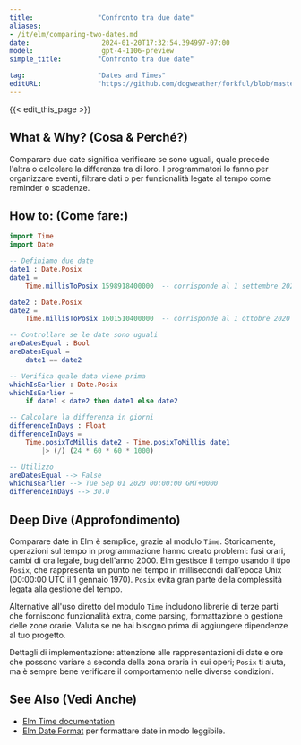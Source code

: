 ```yaml
---
title:                "Confronto tra due date"
aliases:
- /it/elm/comparing-two-dates.md
date:                  2024-01-20T17:32:54.394997-07:00
model:                 gpt-4-1106-preview
simple_title:         "Confronto tra due date"

tag:                  "Dates and Times"
editURL:              "https://github.com/dogweather/forkful/blob/master/content/it/elm/comparing-two-dates.md"
---
```


{{< edit_this_page >}}

## What & Why? (Cosa & Perché?)
Comparare due date significa verificare se sono uguali, quale precede l'altra o calcolare la differenza tra di loro. I programmatori lo fanno per organizzare eventi, filtrare dati o per funzionalità legate al tempo come reminder o scadenze.

## How to: (Come fare:)
```Elm
import Time
import Date

-- Definiamo due date
date1 : Date.Posix
date1 =
    Time.millisToPosix 1598918400000  -- corrisponde al 1 settembre 2020

date2 : Date.Posix
date2 =
    Time.millisToPosix 1601510400000  -- corrisponde al 1 ottobre 2020

-- Controllare se le date sono uguali
areDatesEqual : Bool
areDatesEqual =
    date1 == date2

-- Verifica quale data viene prima
whichIsEarlier : Date.Posix
whichIsEarlier =
    if date1 < date2 then date1 else date2

-- Calcolare la differenza in giorni
differenceInDays : Float
differenceInDays =
    Time.posixToMillis date2 - Time.posixToMillis date1
        |> (/) (24 * 60 * 60 * 1000)

-- Utilizzo
areDatesEqual --> False
whichIsEarlier --> Tue Sep 01 2020 00:00:00 GMT+0000
differenceInDays --> 30.0
```

## Deep Dive (Approfondimento)
Comparare date in Elm è semplice, grazie al modulo `Time`. Storicamente, operazioni sul tempo in programmazione hanno creato problemi: fusi orari, cambi di ora legale, bug dell'anno 2000. Elm gestisce il tempo usando il tipo `Posix`, che rappresenta un punto nel tempo in millisecondi dall’epoca Unix (00:00:00 UTC il 1 gennaio 1970). `Posix` evita gran parte della complessità legata alla gestione del tempo. 

Alternative all'uso diretto del modulo `Time` includono librerie di terze parti che forniscono funzionalità extra, come parsing, formattazione o gestione delle zone orarie. Valuta se ne hai bisogno prima di aggiungere dipendenze al tuo progetto.

Dettagli di implementazione: attenzione alle rappresentazioni di date e ore che possono variare a seconda della zona oraria in cui operi; `Posix` ti aiuta, ma è sempre bene verificare il comportamento nelle diverse condizioni.

## See Also (Vedi Anche)
- [Elm Time documentation](https://package.elm-lang.org/packages/elm/time/latest/)
- [Elm Date Format](https://package.elm-lang.org/packages/ryannhg/date-format/latest/) per formattare date in modo leggibile.
